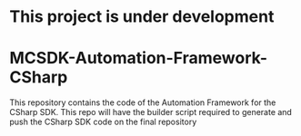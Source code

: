 # This project is under development

# MCSDK-Automation-Framework-CSharp
This repository contains the code of the Automation Framework for the CSharp SDK. This repo will have the builder script required to generate and push the CSharp SDK code on the final repository
